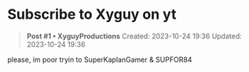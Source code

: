 # Subscribe to Xyguy on yt

<!-- ✦✦✦ POST START ✦✦✦ -->

> **Post #1 • XyguyProductions**
> Created: 2023-10-24 19:36
> Updated: 2023-10-24 19:36

please, im poor tryin to SuperKaplanGamer & SUPFOR84

<!-- ✦✦✦ POST END ✦✦✦ -->


